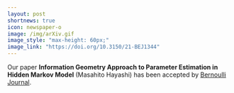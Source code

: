 ```yaml
---
layout: post
shortnews: true
icon: newspaper-o
image: /img/arXiv.gif
image_style: "max-height: 60px;"
image_link: "https://doi.org/10.3150/21-BEJ1344"
---
```


Our paper **Information Geometry Approach to Parameter Estimation in Hidden Markov Model** (Masahito Hayashi) has been accepted by [Bernoulli Journal](https://doi.org/10.3150/21-BEJ1344).

